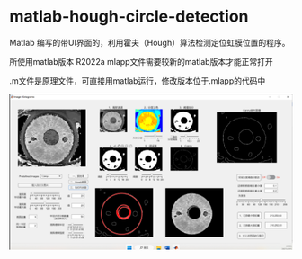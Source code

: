 # matlab-hough-circle-detection
 Matlab 编写的带UI界面的，利用霍夫（Hough）算法检测定位虹膜位置的程序。


所使用matlab版本 R2022a
mlapp文件需要较新的matlab版本才能正常打开

.m文件是原理文件，可直接用matlab运行，修改版本位于.mlapp的代码中

![image](UI_sample.png)
